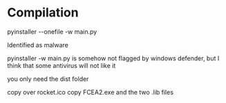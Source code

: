 
# Compilation

pyinstaller --onefile -w main.py

Identified as malware

pyinstaller -w main.py is somehow not flagged by windows defender, but I think that some antivirus will not like it

you only need the dist folder

copy over rocket.ico
copy FCEA2.exe and the two .lib files
